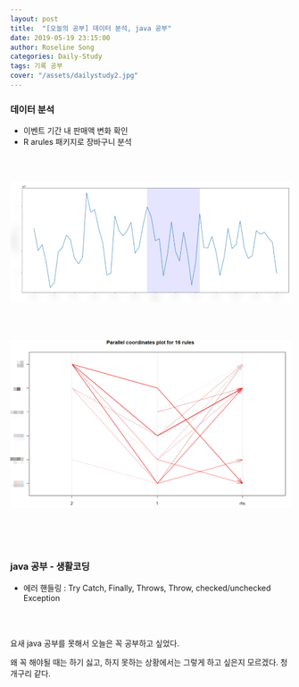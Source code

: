 ```yaml
---
layout: post
title:  "[오늘의 공부] 데이터 분석, java 공부"
date: 2019-05-19 23:15:00
author: Roseline Song
categories: Daily-Study
tags: 기록 공부
cover: "/assets/dailystudy2.jpg"
---
```


###  데이터 분석 

- 이벤트 기간 내 판매액 변화 확인
- R arules 패키지로 장바구니 분석 

<br>​

<img src="/assets/images/190519_graph.png">

<br>​

<img src="/assets/images/190519_graph2.png">

<br>​
<br>​

###  java 공부 - 생활코딩

- 에러 핸들링 : Try Catch, Finally, Throws, Throw, checked/unchecked Exception 

<br>​

요새 java 공부를 못해서 오늘은 꼭 공부하고 싶었다. 

왜 꼭 해야될 때는 하기 싫고, 하지 못하는 상황에서는 그렇게 하고 싶은지 모르겠다. 청개구리 같다. 

<br>​
<br>​
